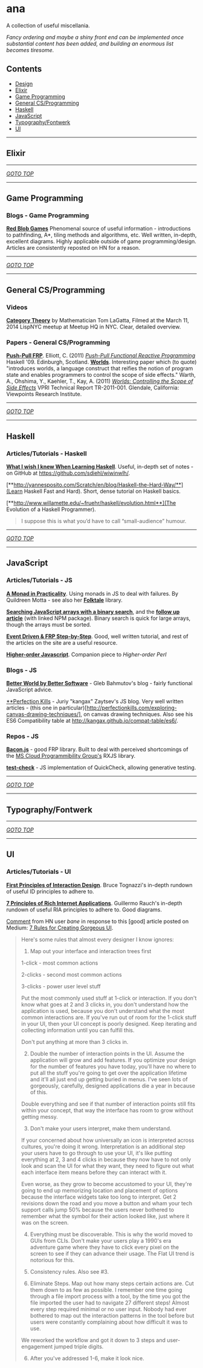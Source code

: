 # ana
A collection of useful miscellania.

*Fancy ordering and maybe a shiny front end can be implemented once substantial content has been added, and building an enormous list becomes tiresome.*

## Contents

- [Design](#design)
- [Elixir](#elixir)
- [Game Programming](#game-programming)
- [General CS/Programming](#general-csprogramming)
- [Haskell](#haskell)
- [JavaScript](#javascript)
- [Typography/Fontwerk](#typographyfontwerk)
- [UI](#ui)

***

## Elixir

***
*[GOTO TOP](#contents)*
***

## Game Programming

### Blogs - Game Programming

[**Red Blob Games**](http://www.redblobgames.com/) Phenomenal source of useful information - introductions to pathfinding, A*, tiling methods and algorithms, etc. Well written, in-depth, excellent diagrams. Highly applicable outside of game programming/design. Articles are consistently reposted on HN for a reason.

***
*[GOTO TOP](#contents)*
***

## General CS/Programming

### Videos

[**Category Theory**](http://youtu.be/o6L6XeNdd_k) by Mathematician Tom LaGatta, Filmed at the March 11, 2014 LispNYC meetup at Meetup HQ in NYC. Clear, detailed overview.

### Papers - General CS/Programming

[**Push-Pull FRP**](papers/push-pull-frp.pdf).
  Elliott, C. (2011) [*Push-Pull Functional Reactive Programming*](papers/push-pull-frp.pdf) Haskell '09. Edinburgh, Scotland.
[**Worlds**](papers/tr2011001_final_worlds.pdf). Interesting paper which (to quote) "introduces worlds, a language construct that reifies the notion of program state and enables programmers to control the scope of side effects."
  Warth, A., Ohshima, Y., Kaehler, T., Kay, A. (2011) [*Worlds: Controlling the Scope of Side Effects*](papers/tr2011001_final_worlds.pdf) VPRI Technical Report TR-2011-001. Glendale, California: Viewpoints Research Institute.

***
*[GOTO TOP](#contents)*
***

## Haskell

### Articles/Tutorials - Haskell
[**What I wish I knew When Learning Haskell**](http://dev.stephendiehl.com/hask). Useful, in-depth set of notes - on GitHub at https://github.com/sdiehl/wiwinwlh/.

[**http://yannesposito.com/Scratch/en/blog/Haskell-the-Hard-Way/**](Learn Haskell Fast and Hard). Short, dense tutorial on Haskell basics.

[**http://www.willamette.edu/~fruehr/haskell/evolution.html**](The Evolution of a Haskell Programmer).
> I suppose this is what you’d have to call “small-audience” humour.

***
*[GOTO TOP](#contents)*
***

## JavaScript

### Articles/Tutorials - JS

[**A Monad in Practicality**](http://robotlolita.me/2013/12/08/a-monad-in-practicality-first-class-failures.html). Using monads in JS to deal with failures. By Quildreen Motta - see also her [**Folktale**](https://github.com/folktale) library.

[**Searching JavaScript arrays with a binary search**](http://oli.me.uk/2013/06/08/searching-javascript-arrays-with-a-binary-search/), and the [**follow up article**](http://oli.me.uk/2014/12/17/revisiting-searching-javascript-arrays-with-a-binary-search/) (with linked NPM package). Binary search is quick for large arrays, though the arrays must be sorted.

[**Event Driven & FRP Step-by-Step**](http://open.bekk.no/event-driven-and-functional-reactive-programming-step-by-step). Good, well written tutorial, and rest of the articles on the site are a useful resource.

[**Higher-order Javascript**](http://interglacial.com/hoj/hoj.html). Companion piece to *Higher-order Perl*

### Blogs - JS

[**Better World by Better Software**](http://bahmutov.calepin.co/) - Gleb Bahmutov's blog - fairly functional JavaScript advice.

[**Perfection Kills](http://perfectionkills.com) - Juriy "kangax" Zaytsev's JS blog. Very well written articles - (this one in particular)[http://perfectionkills.com/exploring-canvas-drawing-techniques/], on canvas drawing techniques. Also see his ES6 Compatibility table at http://kangax.github.io/compat-table/es6/.

### Repos - JS

[**Bacon.js**](https://github.com/baconjs/bacon.js) - good FRP library. Built to deal with perceived shortcomings of the [MS Cloud Programmibility Group's](https://github.com/Reactive-Extensions) RXJS library.

[**test-check**](https://github.com/leebyron/testcheck-js) - JS implementation of QuickCheck, allowing generative testing.

***
*[GOTO TOP](#contents)*
***

## Typography/Fontwerk

***
*[GOTO TOP](#contents)*
***

## UI

### Articles/Tutorials - UI

[**First Principles of Interaction Design**](http://asktog.com/atc/principles-of-interaction-design/). Bruce Tognazzi's in-depth rundown of useful ID principles to adhere to.

[**7 Principles of Rich Internet Applications**](http://rauchg.com/2014/7-principles-of-rich-web-applications/). Guillermo Rauch's in-depth rundown of useful RIA principles to adhere to. Good diagrams.

[Comment](https://news.ycombinator.com/item?id=8632427) from HN user *bane* in response to this [good] article posted on Medium: [7 Rules for Creating Gorgeous UI](https://medium.com/@erikdkennedy/7-rules-for-creating-gorgeous-ui-part-1-559d4e805cda?hn=1).
> Here's some rules that almost every designer I know ignores:
> 1) Map out your interface and interaction trees first
> 
> 1-click - most common actions
> 
> 2-clicks - second most common actions
> 
> 3-clicks - power user level stuff
> 
> Put the most commonly used stuff at 1-click or interaction. If you don't know what goes at 2 and 3 clicks in, you don't understand how the application is used, because you don't understand what the most common interactions are. If you've run out of room for the 1-click stuff in your UI, then your UI concept is poorly designed. Keep iterating and collecting information until you can fulfill this.
> 
> Don't put anything at more than 3 clicks in.
> 
> 2) Double the number of interaction points in the UI. Assume the application will grow and add features. If you optimize your design for the number of features you have today, you'll have no where to put all the stuff you're going to get over the application lifetime and it'll all just end up getting buried in menus. I've seen lots of gorgeously, carefully, designed applications die a year in because of this.
> 
> Double everything and see if that number of interaction points still fits within your concept, that way the interface has room to grow without getting messy.
> 
> 3) Don't make your users interpret, make them understand.
> 
> If your concerned about how universally an icon is interpreted across cultures, you're doing it wrong. Interpretation is an additional step your users have to go through to use your UI, it's like putting everything at 2, 3 and 4 clicks in because they now have to not only look and scan the UI for what they want, they need to figure out what each interface item means before they can interact with it.
> 
> Even worse, as they grow to become accustomed to your UI, they're going to end up memorizing location and placement of options because the interface widgets take too long to interpret. Get 2 revisions down the road and you move a button and wham your tech support calls jump 50% because the users never bothered to remember what the symbol for their action looked like, just where it was on the screen.
> 
> 4) Everything must be discoverable. This is why the world moved to GUIs from CLIs. Don't make your users play a 1990's era adventure game where they have to click every pixel on the screen to see if they can advance their usage. The Flat UI trend is notorious for this.
> 
> 5) Consistency rules. Also see #3.
> 
> 6) Eliminate Steps. Map out how many steps certain actions are. Cut them down to as few as possible. I remember one time going through a file import process with a tool, by the time you got the file imported the user had to navigate 27 different steps! Almost every step required minimal or no user input. Nobody had ever bothered to map out the interaction patterns in the tool before but users were constantly complaining about how difficult it was to use.
> 
> We reworked the workflow and got it down to 3 steps and user-engagement jumped triple digits.
> 
> 6) After you've addressed 1-6, make it look nice.